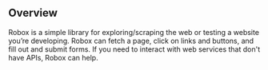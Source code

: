 ## Overview

Robox is a simple library for exploring/scraping the web or testing a website you’re developing. Robox can fetch a page, click on links and buttons, and fill out and submit forms. If you need to interact with web services that don't have APIs, Robox can help.
